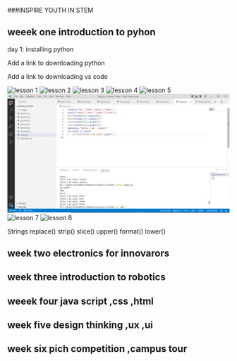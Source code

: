 ###INSPIRE YOUTH IN STEM 
## weeek one introduction to pyhon 
day 1: installing python 

Add a link to downloading python

Add a link to downloading vs code

![lesson 1 ](./images/lesson1.PNG)
![lesson 2](./images/lesson2.PNG)
![lesson 3](./images/lesson3.PNG)
![lesson 4](./images/lesson4.PNG)
![lesson 5](./images/lesson5.PNG)
![lesson 6](./images/lesson6.PNG)
![lesson 7](./images/lesson7.PNG)
![lesson 8](./images/lesson8.PNG)


Strings
   replace()
    strip()
    slice()
    upper()
    format()
    lower()
   


## week two electronics for innovarors 

## week three introduction to robotics 

## weeek four java script ,css ,html

## week five design thinking ,ux ,ui 

## week six pich competition ,campus tour

